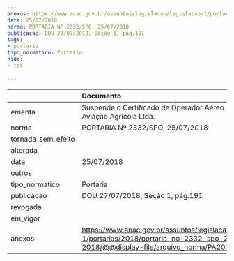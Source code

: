 ```yaml
---
anexos: https://www.anac.gov.br/assuntos/legislacao/legislacao-1/portarias/2018/portaria-no-2332-spo-25-07-2018/@@display-file/arquivo_norma/PA2018-2332.pdf
data: 25/07/2018
norma: PORTARIA Nº 2332/SPO, 25/07/2018
publicacao: DOU 27/07/2018, Seção 1, pág.191
tags:
- portaria
tipo_normatico: Portaria
hide: 
- toc 
 
---
```


|                    | Documento                                                                                                                                            |
|:-------------------|:-----------------------------------------------------------------------------------------------------------------------------------------------------|
| ementa             | Suspende o Certificado de Operador Aéreo - Potência Aviação Agrícola Ltda.                                                                           |
| norma              | PORTARIA Nº 2332/SPO, 25/07/2018                                                                                                                     |
| tornada_sem_efeito |                                                                                                                                                      |
| alterada           |                                                                                                                                                      |
| data               | 25/07/2018                                                                                                                                           |
| outros             |                                                                                                                                                      |
| tipo_normatico     | Portaria                                                                                                                                             |
| publicacao         | DOU 27/07/2018, Seção 1, pág.191                                                                                                                     |
| revogada           |                                                                                                                                                      |
| em_vigor           |                                                                                                                                                      |
| anexos             | https://www.anac.gov.br/assuntos/legislacao/legislacao-1/portarias/2018/portaria-no-2332-spo-25-07-2018/@@display-file/arquivo_norma/PA2018-2332.pdf |